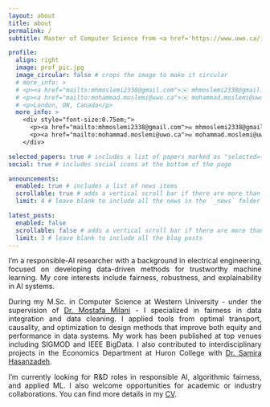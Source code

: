 ```yaml
---
layout: about
title: about
permalink: /
subtitle: Master of Computer Science from <a href='https://www.uwo.ca/index.html'>Western Ontario University</a>

profile:
  align: right
  image: prof_pic.jpg
  image_circular: false # crops the image to make it circular
  # more_info: >
  # <p><a href="mailto:mhmoslemi2338@gmail.com">✉️ mhmoslemi2338@gmail.com</a></p>
  # <p><a href="mailto:mohammad.moslemi@uwo.ca">✉️ mohammad.moslemi@uwo.ca</a></p>
  # <p>London, ON, Canada</p>
  more_info: >
    <div style="font-size:0.75em;">
      <p><a href="mailto:mhmoslemi2338@gmail.com">✉️ mhmoslemi2338@gmail.com</a> (primary)</p>
      <p><a href="mailto:mohammad.moslemi@uwo.ca">✉️ mohammad.moslemi@uwo.ca</a></p>
    </div>

selected_papers: true # includes a list of papers marked as "selected={true}"
social: true # includes social icons at the bottom of the page

announcements:
  enabled: true # includes a list of news items
  scrollable: true # adds a vertical scroll bar if there are more than 3 news items
  limit: 4 # leave blank to include all the news in the `_news` folder

latest_posts:
  enabled: false
  scrollable: false # adds a vertical scroll bar if there are more than 3 new posts items
  limit: 3 # leave blank to include all the blog posts
---
```


<!-- Write your biography here. Tell the world about yourself. Link to your favorite [subreddit](http://reddit.com). You can put a picture in, too. The code is already in, just name your picture `prof_pic.jpg` and put it in the `img/` folder.

Put your address / P.O. box / other info right below your picture. You can also disable any of these elements by editing `profile` property of the YAML header of your `_pages/about.md`. Edit `_bibliography/papers.bib` and Jekyll will render your [publications page](/al-folio/publications/) automatically.

Link to your social media connections, too. This theme is set up to use [Font Awesome icons](https://fontawesome.com/) and [Academicons](https://jpswalsh.github.io/academicons/), like the ones below. Add your Facebook, Twitter, LinkedIn, Google Scholar, or just disable all of them. -->


<!-- I’m a Responsible AI researcher with roots in Electrical Engineering and a deep interest in data-centric, trustworthy AI (fairness, robustness, and etc).
My recent work addrese fairness in data integration and cleaning.  I combine optimal transport, causality, and optimization to design practical algorithms that bridge theory and deployment.  Results have appeared at SIGMOD'24, IEEE BigData'24, and GUIDE-AI @ SIGMOD'24; a follow-up is under review at IEEE Transactions on Knowledge and Data Engineering.


### Academic path  
- **M.Sc. Computer Science, Western University**  
  *Supervisor – Dr. Mostafa Milani*  
  - Graduate Research/Teaching Assistant  
  - Additional RA work with **Dr. Samira Hasanzadeh** (Economics Dept. & Huron College)  

- **B.Sc. Electrical Engineering, Sharif University of Technology**  
  *Senior Project – Graph-based Biomedical Imaging*  
  *Co-supervisors – Dr. Arash Amini & Dr. Hossein Sameti*  

### What I bring  
A systematic, engineering mindset shaped by EE fundamentals, paired with rigorous ML training and publication-driven research.  I thrive at the intersection of **fair ML, optimization, and applied machine learning**, always aiming to translate solid math into deployable, equitable AI systems.

### Looking ahead  
I’m actively seeking **R&D or research roles**—industry or academic collaborations—where responsible AI, algorithmic fairness, and optimization meet real-world data challenges.  Feel free to reach out if your team is working toward equitable, trustworthy AI. -->


<!-- 
---
I’m a responsible-AI researcher with a background in electrical engineering, focused on developing data-driven methods for trustworthy AI. My interests include fairness, robustness, and explainability in ML systems. I approach research with an engineering mindset shaped by my undergraduate training at Sharif University, where I worked on biomedical imaging and automatic speech recognition under the supervision of [Dr. Arash Amini](https://sharif.ir/~aamini/) and [Dr. Hossein Sameti](https://sharif.edu/~sameti/).


More recently, my research has focused on fairness in data integration and data cleaning. I use techniques from optimal transport, causality, and optimization to design methods that improve both performance and equity in data systems. My work has been published at top venues including SIGMOD and IEEE BigData. I earned my M.Sc. in Computer Science from Western University, supervised by [Dr. Mostafa Milani](https://www.csd.uwo.ca/~mmilani7/). I also held research roles in the Economics Department and at Huron College with [Dr. Samira Hasanzadeh](https://www.samirahasanzadeh.com/).


I'm currently seeking research and development roles in responsible AI, fairness in ML, and applied ML. I’m also open to research collaborations across academia and industry. -->

<!-- 
<div style="text-align: justify">

  <p>
    I’m a responsible-AI researcher with a background in electrical engineering, focused on developing data-driven methods for trustworthy AI. My interests include fairness, robustness, and explainability in ML systems. 
  </p>

  <p>
    More recently, my research has focused on fairness in data integration and data cleaning. I use techniques from optimal transport, causality, and optimization to design methods that improve both performance and equity in data systems. My work has been published at top venues including SIGMOD and IEEE BigData. I earned my M.Sc. in Computer Science from Western University, supervised by <a href="https://www.csd.uwo.ca/~mmilani7/" target="_blank">Dr. Mostafa Milani</a>. I also held research roles in the Economics Department and at Huron College with <a href="https://www.samirahasanzadeh.com/" target="_blank">Dr. Samira Hasanzadeh</a>.
  </p>

  <p>
    I'm currently seeking research and development roles in responsible AI, fairness in ML, and applied ML. I’m also open to research collaborations across academia and industry. You can learn more about me from my <a href="assets/pdf/CV.pdf" target="_blank">CV</a>.
  </p>

</div>
<!-- 
I approach research with an engineering mindset shaped by my undergraduate training at Sharif University, where I worked on biomedical imaging and automatic speech recognition under the supervision of <a href="https://sharif.ir/~aamini/" target="_blank">Dr. Arash Amini</a> and <a href="https://sharif.edu/~sameti/" target="_blank">Dr. Hossein Sameti</a>. -->


<div style="text-align: justify">

  <p>
    I’m a responsible-AI researcher with a background in electrical engineering, focused on developing data-driven methods for trustworthy machine learning. My core interests include fairness, robustness, and explainability in AI systems.
  </p>

  <p>
    During my M.Sc. in Computer Science at Western University - under the supervision of <a href="https://www.csd.uwo.ca/~mmilani7/" target="_blank">Dr. Mostafa Milani</a> - I specialized in fairness in data integration and data cleaning. I applied tools from optimal transport, causality, and optimization to design methods that improve both equity and performance in data systems. My work has been published at top venues including SIGMOD and IEEE BigData. I also contributed to interdisciplinary projects in the Economics Department at Huron College with <a href="https://www.samirahasanzadeh.com/" target="_blank">Dr. Samira Hasanzadeh</a>.
  </p>

  <p>
    I’m currently looking for R&D roles in responsible AI, algorithmic fairness, and applied ML. I also welcome opportunities for academic or industry collaborations. You can find more details in my <a href="assets/pdf/CV.pdf" target="_blank">CV</a>.
  </p>

</div>
